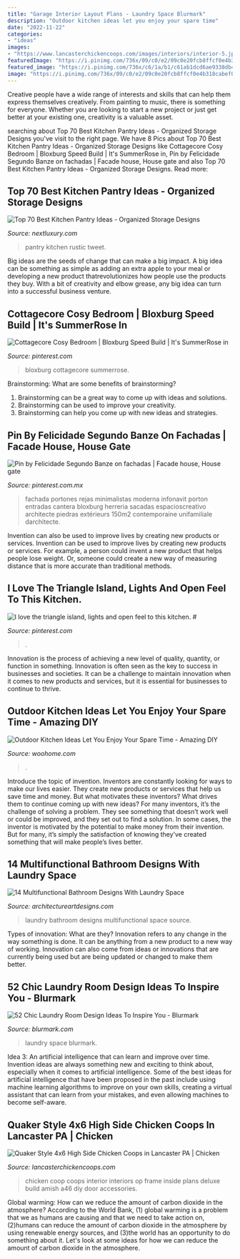 ```yaml
---
title: "Garage Interior Layout Plans - Laundry Space Blurmark"
description: "Outdoor kitchen ideas let you enjoy your spare time"
date: "2022-11-22"
categories:
- "ideas"
images:
- "https://www.lancasterchickencoops.com/images/interiors/interior-5.jpg"
featuredImage: "https://i.pinimg.com/736x/09/c0/e2/09c0e20fcb8ffcf0e4b318cabef028d2.jpg"
featured_image: "https://i.pinimg.com/736x/c6/1a/b1/c61ab1dcd6ae9338db4c0164e6fa3b12.jpg"
image: "https://i.pinimg.com/736x/09/c0/e2/09c0e20fcb8ffcf0e4b318cabef028d2.jpg"
---
```



Creative people have a wide range of interests and skills that can help them express themselves creatively. From painting to music, there is something for everyone. Whether you are looking to start a new project or just get better at your existing one, creativity is a valuable asset.

	

		
searching about Top 70 Best Kitchen Pantry Ideas - Organized Storage Designs you've visit to the right page. We have 8 Pics about Top 70 Best Kitchen Pantry Ideas - Organized Storage Designs like Cottagecore Cosy Bedroom | Bloxburg Speed Build | It&#039;s SummerRose in, Pin by Felicidade Segundo Banze on fachadas | Facade house, House gate and also Top 70 Best Kitchen Pantry Ideas - Organized Storage Designs. Read more:
		
    
## Top 70 Best Kitchen Pantry Ideas - Organized Storage Designs

<img loading=lazy src="http://nextluxury.com/wp-content/uploads/rustic-grey-kitchen-pantry-ideas.jpg" onerror="this.onerror=null;this.src='https://tse1.mm.bing.net/th?id=OIP.r0c4UGiFDJ2BDlwxy04zGAAAAA&amp;pid=15.1';" alt="Top 70 Best Kitchen Pantry Ideas - Organized Storage Designs">

_Source: nextluxury.com_

>pantry kitchen rustic tweet. 

	

Big ideas are the seeds of change that can make a big impact. A big idea can be something as simple as adding an extra apple to your meal or developing a new product thatrevolutionizes how people use the products they buy. With a bit of creativity and elbow grease, any big idea can turn into a successful business venture.

    
## Cottagecore Cosy Bedroom | Bloxburg Speed Build | It&#039;s SummerRose In

<img loading=lazy src="https://i.pinimg.com/736x/09/c0/e2/09c0e20fcb8ffcf0e4b318cabef028d2.jpg" onerror="this.onerror=null;this.src='https://tse1.mm.bing.net/th?id=OIP.wNd9p1ioj92iij8vHEAu7wHaEK&amp;pid=15.1';" alt="Cottagecore Cosy Bedroom | Bloxburg Speed Build | It&#039;s SummerRose in">

_Source: pinterest.com_

>bloxburg cottagecore summerrose. 

	

Brainstorming: What are some benefits of brainstorming?
1. Brainstorming can be a great way to come up with ideas and solutions.
2. Brainstorming can be used to improve your creativity.
3. Brainstorming can help you come up with new ideas and strategies.

    
## Pin By Felicidade Segundo Banze On Fachadas | Facade House, House Gate

<img loading=lazy src="https://i.pinimg.com/736x/c6/1a/b1/c61ab1dcd6ae9338db4c0164e6fa3b12.jpg" onerror="this.onerror=null;this.src='https://tse4.mm.bing.net/th?id=OIP.W8-DSIeoISgkPuhvD8u82AHaF7&amp;pid=15.1';" alt="Pin by Felicidade Segundo Banze on fachadas | Facade house, House gate">

_Source: pinterest.com.mx_

>fachada portones rejas minimalistas moderna infonavit porton entradas cantera bloxburg herreria sacadas espacioscreativo architecte piedras extérieurs 150m2 contemporaine unifamiliale darchitecte. 

	

Invention can also be used to improve lives by creating new products or services.
Invention can be used to improve lives by creating new products or services. For example, a person could invent a new product that helps people lose weight. Or, someone could create a new way of measuring distance that is more accurate than traditional methods.

    
## I Love The Triangle Island, Lights And Open Feel To This Kitchen. #

<img loading=lazy src="https://i.pinimg.com/736x/3b/04/aa/3b04aa1df4ca625cbeb7ad69f63d8475.jpg" onerror="this.onerror=null;this.src='https://tse2.mm.bing.net/th?id=OIP.wmW8BEMzHa9uGqwZi9K5nwHaLE&amp;pid=15.1';" alt="I love the triangle island, lights and open feel to this kitchen. #">

_Source: pinterest.com_

>. 

	

Innovation is the process of achieving a new level of quality, quantity, or function in something. Innovation is often seen as the key to success in businesses and societies. It can be a challenge to maintain innovation when it comes to new products and services, but it is essential for businesses to continue to thrive.

    
## Outdoor Kitchen Ideas Let You Enjoy Your Spare Time - Amazing DIY

<img loading=lazy src="https://www.woohome.com/wp-content/uploads/2014/02/outdoor-kitchen-4.jpg" onerror="this.onerror=null;this.src='https://tse1.mm.bing.net/th?id=OIP.jcxSXCNgDdbCiHqAuxVTmAHaKe&amp;pid=15.1';" alt="Outdoor Kitchen Ideas Let You Enjoy Your Spare Time - Amazing DIY">

_Source: woohome.com_

>. 

	

Introduce the topic of invention.
Inventors are constantly looking for ways to make our lives easier. They create new products or services that help us save time and money. But what motivates these inventors? What drives them to continue coming up with new ideas?
For many inventors, it’s the challenge of solving a problem. They see something that doesn’t work well or could be improved, and they set out to find a solution. In some cases, the inventor is motivated by the potential to make money from their invention. But for many, it’s simply the satisfaction of knowing they’ve created something that will make people’s lives better.

    
## 14 Multifunctional Bathroom Designs With Laundry Space

<img loading=lazy src="http://www.architectureartdesigns.com/wp-content/uploads/2016/02/13-31.jpg" onerror="this.onerror=null;this.src='https://tse1.mm.bing.net/th?id=OIP.KHFG4jF5Jk2VEQHU_Q4rfgHaJ4&amp;pid=15.1';" alt="14 Multifunctional Bathroom Designs With Laundry Space">

_Source: architectureartdesigns.com_

>laundry bathroom designs multifunctional space source. 

	

Types of innovation: What are they?
Innovation refers to any change in the way something is done. It can be anything from a new product to a new way of working. Innovation can also come from ideas or innovations that are currently being used but are being updated or changed to make them better.

    
## 52 Chic Laundry Room Design Ideas To Inspire You - Blurmark

<img loading=lazy src="https://www.blurmark.com/wp-content/uploads/2017/01/Small-space-big-punch-laundry-room.jpeg" onerror="this.onerror=null;this.src='https://tse3.mm.bing.net/th?id=OIP.LF_MrpqZDR7VstW4f4T-EQHaLT&amp;pid=15.1';" alt="52 Chic Laundry Room Design Ideas To Inspire You - Blurmark">

_Source: blurmark.com_

>laundry space blurmark. 

	

Idea 3: An artificial intelligence that can learn and improve over time.
Invention ideas are always something new and exciting to think about, especially when it comes to artificial intelligence. Some of the best ideas for artificial intelligence that have been proposed in the past include using machine learning algorithms to improve on your own skills, creating a virtual assistant that can learn from your mistakes, and even allowing machines to become self-aware.

    
## Quaker Style 4x6 High Side Chicken Coops In Lancaster PA | Chicken

<img loading=lazy src="https://www.lancasterchickencoops.com/images/interiors/interior-5.jpg" onerror="this.onerror=null;this.src='https://tse4.mm.bing.net/th?id=OIP.tOloR5J3nWHNvTOGr0cg6wHaLH&amp;pid=15.1';" alt="Quaker Style 4x6 High Side Chicken Coops in Lancaster PA | Chicken">

_Source: lancasterchickencoops.com_

>chicken coop coops interior interiors op frame inside plans deluxe build amish a46 diy door accessories. 

	

Global warming: How can we reduce the amount of carbon dioxide in the atmosphere?
According to the World Bank, (1) global warming is a problem that we as humans are causing and that we need to take action on, (2)humans can reduce the amount of carbon dioxide in the atmosphere by using renewable energy sources, and (3)the world has an opportunity to do something about it. Let's look at some ideas for how we can reduce the amount of carbon dioxide in the atmosphere.


